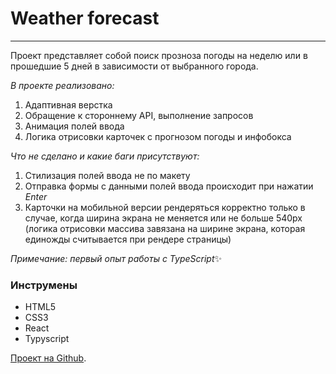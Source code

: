 # Weather forecast
________________________________  

Проект представляет собой поиск прозноза погоды на неделю или в прошедшие 5 дней в зависимости от выбранного города. 

_В проекте реализовано:_  
1. Адаптивная верстка  
2. Обращение к стороннему API, выполнение запросов  
3. Анимация полей ввода 
4. Логика отрисовки карточек с прогнозом погоды и инфобокса  

_Что не сделано и какие баги присутствуют:_  
1. Стилизация полей ввода не по макету  
2. Отправка формы с данными полей ввода происходит при нажатии _Enter_    
3. Карточки на мобильной версии рендеряться корректно только в случае, когда ширина экрана не меняется или не больше 540px (логика  отрисовки массива завязана на ширине экрана, которая единожды считывается при рендере страницы)  

_Примечание: первый опыт работы с TypeScript_:sparkles:

### Инструмены  
* HTML5  
* CSS3 
* React  
* Typyscript 


[Проект на Github](https://mariaaddict.github.io/metcast/).

